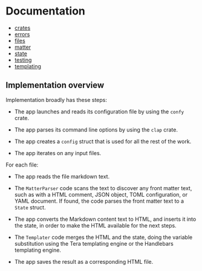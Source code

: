 # Documentation

* [crates](crates)
* [errors](errors)
* [files](files)
* [matter](matter)
* [state](matter)
* [testing](testing)
* [templating](templating)


## Implementation overview

Implementation broadly has these steps:

* The app launches and reads its configuration file by using the `confy` crate.

* The app parses its command line options by using the `clap` crate.

* The app creates a `config` struct that is used for all the rest of the work.

* The app iterates on any input files.

For each file:

* The app reads the file markdown text.

* The `MatterParser` code scans the text to discover any front matter text, such as with a HTML comment, JSON object, TOML configuration, or YAML document. If found, the code parses the front matter text to a `State` struct.

* The app converts the Markdown content text to HTML, and inserts it into the state, in order to make the HTML available for the next steps.

* The `Templater` code merges the HTML and the state, doing the variable substitution using the Tera templating engine or the Handlebars templating engine.

* The app saves the result as a corresponding HTML file.
